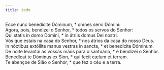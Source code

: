 ```yaml
---
title: todo
---
```

<div class="dropcap text-justify">Ecce nunc benedícite Dóminum, * omnes servi Dómini:</div>
<div class="dropcap text-justify">Agora, pois, bendizei o Senhor, * todos os servos do Senhor:</div>
<div class="text-justify">Qui statis in domo Dómini, * in átriis domus Dei nostri.</div>
<div class="text-justify">Vós que estais na casa do Senhor, * nos átrios da casa do nosso Deus.</div>
<div class="text-justify">In nóctibus extóllite manus vestras in sancta, * et benedícite Dóminum.</div>
<div class="text-justify">De noite levantai as vossas mãos para o santuário, * e bendizei o Senhor.</div>
<div class="text-justify">Benedícat te Dóminus ex Sion, * qui fecit cælum et terram.</div>
<div class="text-justify">Te abençoe de Sião o Senhor, * que fez o céu e a terra.</div>
